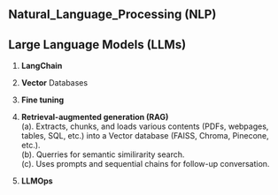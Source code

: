 ## Natural_Language_Processing (NLP)

## Large Language Models (LLMs)

1. **LangChain** <br>
2. **Vector** Databases <br>
3. **Fine tuning**  <br>
4. **Retrieval-augmented generation (RAG)** \
   (a). Extracts, chunks, and loads various contents (PDFs, webpages, tables, SQL, etc.) into a Vector database (FAISS, Chroma, Pinecone, etc.). \
   (b). Querries for semantic similirarity search. \
   (c). Uses prompts and sequential chains for follow-up conversation. 
   
5. **LLMOps**

